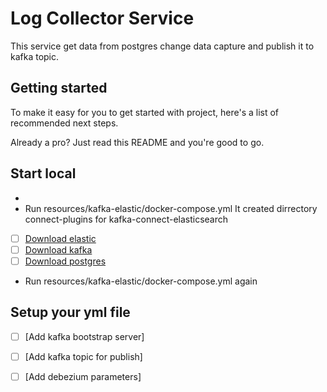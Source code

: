 # Log Collector Service

This service get data from postgres change data capture and publish it to kafka topic.

## Getting started

To make it easy for you to get started with project, here's a list of recommended next steps.

Already a pro? Just read this README and you're good to go.



## Start local
-
- Run resources/kafka-elastic/docker-compose.yml It created dirrectory connect-plugins for kafka-connect-elasticsearch
- [ ] [Download elastic](https://www.elastic.co/guide/en/elasticsearch/reference/current/docker.html)
- [ ] [Download kafka](https://kafka.apache.org/quickstart)
- [ ] [Download postgres](https://hub.docker.com/_/postgres)
- Run resources/kafka-elastic/docker-compose.yml again

## Setup your yml file

- [ ] [Add kafka bootstrap server]
- [ ] [Add kafka topic for publish]
- [ ] [Add debezium parameters]

